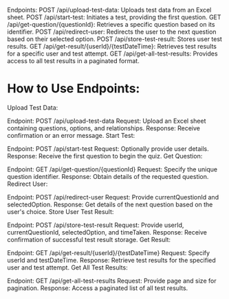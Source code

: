 Endpoints:
POST /api/upload-test-data: Uploads test data from an Excel sheet.
POST /api/start-test: Initiates a test, providing the first question.
GET /api/get-question/{questionId}: Retrieves a specific question based on its identifier.
POST /api/redirect-user: Redirects the user to the next question based on their selected option.
POST /api/store-test-result: Stores user test results.
GET /api/get-result/{userId}/{testDateTime}: Retrieves test results for a specific user and test attempt.
GET /api/get-all-test-results: Provides access to all test results in a paginated format.

# How to Use Endpoints:

Upload Test Data:

Endpoint: POST /api/upload-test-data
Request: Upload an Excel sheet containing questions, options, and relationships.
Response: Receive confirmation or an error message.
Start Test:

Endpoint: POST /api/start-test
Request: Optionally provide user details.
Response: Receive the first question to begin the quiz.
Get Question:

Endpoint: GET /api/get-question/{questionId}
Request: Specify the unique question identifier.
Response: Obtain details of the requested question.
Redirect User:

Endpoint: POST /api/redirect-user
Request: Provide currentQuestionId and selectedOption.
Response: Get details of the next question based on the user's choice.
Store User Test Result:

Endpoint: POST /api/store-test-result
Request: Provide userId, currentQuestionId, selectedOption, and timeTaken.
Response: Receive confirmation of successful test result storage.
Get Result:

Endpoint: GET /api/get-result/{userId}/{testDateTime}
Request: Specify userId and testDateTime.
Response: Retrieve test results for the specified user and test attempt.
Get All Test Results:

Endpoint: GET /api/get-all-test-results
Request: Provide page and size for pagination.
Response: Access a paginated list of all test results.
